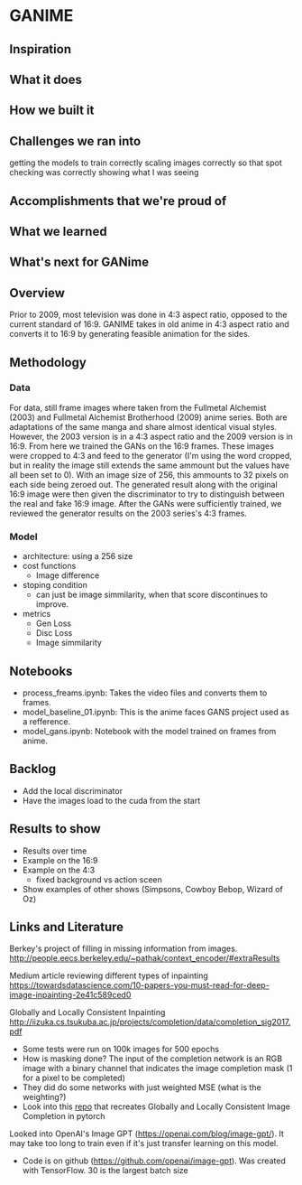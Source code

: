 # GANIME



## Inspiration

## What it does

## How we built it

## Challenges we ran into
getting the models to train correctly
scaling images correctly so that spot checking was correctly showing what I was seeing


## Accomplishments that we're proud of

## What we learned

## What's next for GANime




## Overview
Prior to 2009, most television was done in 4:3 aspect ratio, opposed to the current standard of 16:9. GANIME takes in old anime in 4:3 aspect ratio and converts it to 16:9 by generating feasible animation for the sides.

## Methodology

### Data
For data, still frame images where taken from the Fullmetal Alchemist (2003) and Fullmetal Alchemist Brotherhood (2009) anime series. Both are adaptations of the same manga and share almost identical visual styles. However, the 2003 version is in a 4:3 aspect ratio and the 2009 version is in 16:9. From here we trained the GANs on the 16:9 frames. These images were cropped to 4:3 and feed to the generator (I'm using the word cropped, but in reality the image still extends the same ammount but the values have all been set to 0). With an image size of 256, this ammounts to 32 pixels on each side being zeroed out. The generated result along with the original 16:9 image were then given the discriminator to try to distinguish between the real and fake 16:9 image. After the GANs were sufficiently trained, we reviewed the generator results on the 2003 series's 4:3 frames.

### Model
* architecture: using a 256 size
* cost functions
   * Image difference
* stoping condition
    * can just be image simmilarity, when that score discontinues to improve. 
* metrics
    * Gen Loss
    * Disc Loss
    * Image simmilarity

## Notebooks
* process_freams.ipynb: Takes the video files and converts them to frames. 
* model_baseline_01.ipynb: This is the anime faces GANS project used as a refference.
* model_gans.ipynb: Notebook with the model trained on frames from anime.
  
## Backlog
* Add the local discriminator
* Have the images load to the cuda from the start

## Results to show
* Results over time
* Example on the 16:9
* Example on the 4:3
    * fixed background vs action sceen
* Show examples of other shows (Simpsons, Cowboy Bebop, Wizard of Oz)

## Links and Literature
Berkey's project of filling in missing information from images. http://people.eecs.berkeley.edu/~pathak/context_encoder/#extraResults

Medium article reviewing different types of inpainting https://towardsdatascience.com/10-papers-you-must-read-for-deep-image-inpainting-2e41c589ced0

Globally and Locally Consistent Inpainting http://iizuka.cs.tsukuba.ac.jp/projects/completion/data/completion_sig2017.pdf
- Some tests were run on 100k images for 500 epochs
- How is masking done? The input of the completion network is an RGB image with a binary channel that indicates the image completion mask (1 for a pixel to be completed)
- They did do some networks with just weighted MSE (what is the weighting?)
- Look into this [repo](https://github.com/sevmardi/gl_Image_Inapinting_pytorch/blob/master/net_gl.py) that recreates Globally and Locally Consistent Image Completion in pytorch

Looked into OpenAI's Image GPT (https://openai.com/blog/image-gpt/). It may take too long to train even if it's just transfer learning on this model.
- Code is on github (https://github.com/openai/image-gpt). Was created with TensorFlow.
30 is the largest batch size
